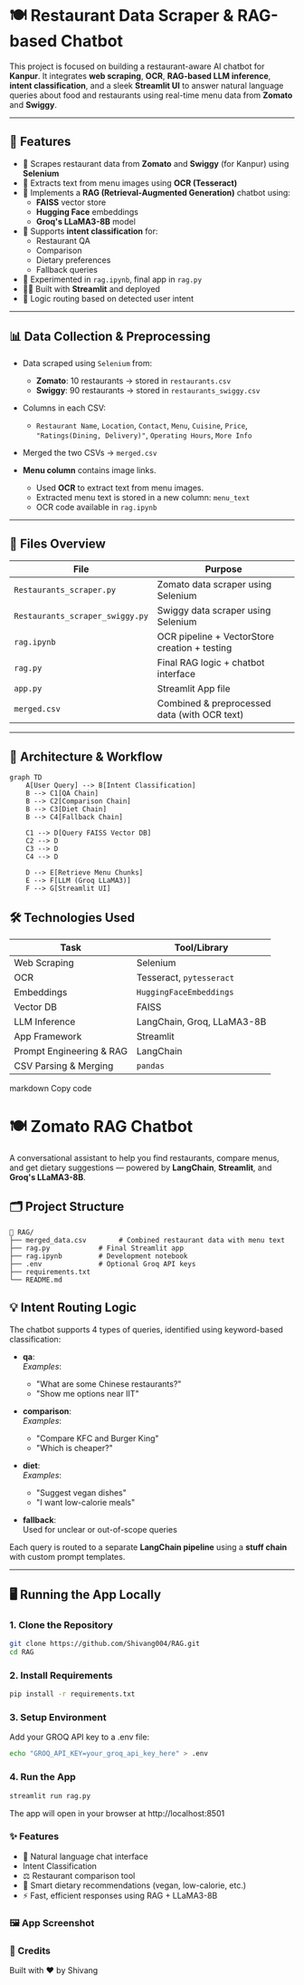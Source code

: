 # 🍽️ Restaurant Data Scraper & RAG-based Chatbot

This project is focused on building a restaurant-aware AI chatbot for **Kanpur**. It integrates **web scraping**, **OCR**, **RAG-based LLM inference**, **intent classification**, and a sleek **Streamlit UI** to answer natural language queries about food and restaurants using real-time menu data from **Zomato** and **Swiggy**.

---

## 🚀 Features

- 📄 Scrapes restaurant data from **Zomato** and **Swiggy** (for Kanpur) using **Selenium**
- 🧾 Extracts text from menu images using **OCR (Tesseract)**
- 🧠 Implements a **RAG (Retrieval-Augmented Generation)** chatbot using:
  - **FAISS** vector store
  - **Hugging Face** embeddings
  - **Groq's LLaMA3-8B** model
- 💬 Supports **intent classification** for:
  - Restaurant QA
  - Comparison
  - Dietary preferences
  - Fallback queries
- 🧪 Experimented in `rag.ipynb`, final app in `rag.py`
- 🧑‍💻 Built with **Streamlit** and deployed
- 🔀 Logic routing based on detected user intent

---

## 📊 Data Collection & Preprocessing

- Data scraped using `Selenium` from:
  - **Zomato**: 10 restaurants → stored in `restaurants.csv`
  - **Swiggy**: 90 restaurants → stored in `restaurants_swiggy.csv`

- Columns in each CSV:
  - `Restaurant Name`, `Location`, `Contact`, `Menu`, `Cuisine`, `Price`, `"Ratings(Dining, Delivery)"`, `Operating Hours`, `More Info`

- Merged the two CSVs → `merged.csv`

- **Menu column** contains image links.
  - Used **OCR** to extract text from menu images.
  - Extracted menu text is stored in a new column: `menu_text`
  - OCR code available in `rag.ipynb`

---

## 🔧 Files Overview

| File                         | Purpose                                            |
|------------------------------|----------------------------------------------------|
| `Restaurants_scraper.py`     | Zomato data scraper using Selenium                |
| `Restaurants_scraper_swiggy.py` | Swiggy data scraper using Selenium             |
| `rag.ipynb`                  | OCR pipeline + VectorStore creation + testing     |
| `rag.py`                     | Final RAG logic + chatbot interface               |
| `app.py`                     | Streamlit App file                                |
| `merged.csv`                 | Combined & preprocessed data (with OCR text)      |

---

## 🧠 Architecture & Workflow


```mermaid
graph TD
    A[User Query] --> B[Intent Classification]
    B --> C1[QA Chain]
    B --> C2[Comparison Chain]
    B --> C3[Diet Chain]
    B --> C4[Fallback Chain]
    
    C1 --> D[Query FAISS Vector DB]
    C2 --> D
    C3 --> D
    C4 --> D

    D --> E[Retrieve Menu Chunks]
    E --> F[LLM (Groq LLaMA3)]
    F --> G[Streamlit UI]

```

## 🛠 Technologies Used

| Task                        | Tool/Library                       |
|-----------------------------|------------------------------------|
| Web Scraping                | Selenium                           |
| OCR                         | Tesseract, `pytesseract`           |
| Embeddings                  | `HuggingFaceEmbeddings`            |
| Vector DB                   | FAISS                              |
| LLM Inference               | LangChain, Groq, LLaMA3-8B         |
| App Framework               | Streamlit                          |
| Prompt Engineering & RAG   | LangChain                          |
| CSV Parsing & Merging      | `pandas`                           |

markdown
Copy code
# 🍽️ Zomato RAG Chatbot

A conversational assistant to help you find restaurants, compare menus, and get dietary suggestions — powered by **LangChain**, **Streamlit**, and **Groq's LLaMA3-8B**.

## 🗂 Project Structure

```
📁 RAG/
├── merged_data.csv        # Combined restaurant data with menu text
├── rag.py            # Final Streamlit app
├── rag.ipynb         # Development notebook
├── .env              # Optional Groq API keys
├── requirements.txt
└── README.md
```


## 💡 Intent Routing Logic

The chatbot supports 4 types of queries, identified using keyword-based classification:

- **qa**:  
  _Examples_:  
  - "What are some Chinese restaurants?"  
  - "Show me options near IIT"

- **comparison**:  
  _Examples_:  
  - "Compare KFC and Burger King"  
  - "Which is cheaper?"

- **diet**:  
  _Examples_:  
  - "Suggest vegan dishes"  
  - "I want low-calorie meals"

- **fallback**:  
  Used for unclear or out-of-scope queries

Each query is routed to a separate **LangChain pipeline** using a **stuff chain** with custom prompt templates.

---

## 🖥️ Running the App Locally

### 1. Clone the Repository

```bash
git clone https://github.com/Shivang004/RAG.git
cd RAG
```
### 2. Install Requirements
```bash
pip install -r requirements.txt
```

### 3. Setup Environment
Add your GROQ API key to a .env file:

```bash
echo "GROQ_API_KEY=your_groq_api_key_here" > .env
```

### 4. Run the App
```bash
streamlit run rag.py
```
The app will open in your browser at http://localhost:8501

### ✨ Features
- 💬 Natural language chat interface
-  Intent Classification
- ⚖️ Restaurant comparison tool
- 🥗 Smart dietary recommendations (vegan, low-calorie, etc.)
- ⚡ Fast, efficient responses using RAG + LLaMA3-8B

### 🖼 App Screenshot


### 🤝 Credits
Built with ❤️ by Shivang

